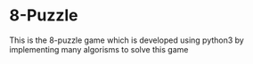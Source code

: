 # 8-Puzzle
This is the 8-puzzle game which is developed using python3 by implementing many algorisms to solve this game

